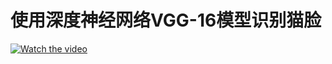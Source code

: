 # 使用深度神经网络VGG-16模型识别猫脸

[![Watch the video](https://github.com/eclipsequote/vgg-16_keras/blob/master/cat.jpg)](https://github.com/eclipsequote/vgg-16_keras/blob/master/vgg-16_keras.mp4)
